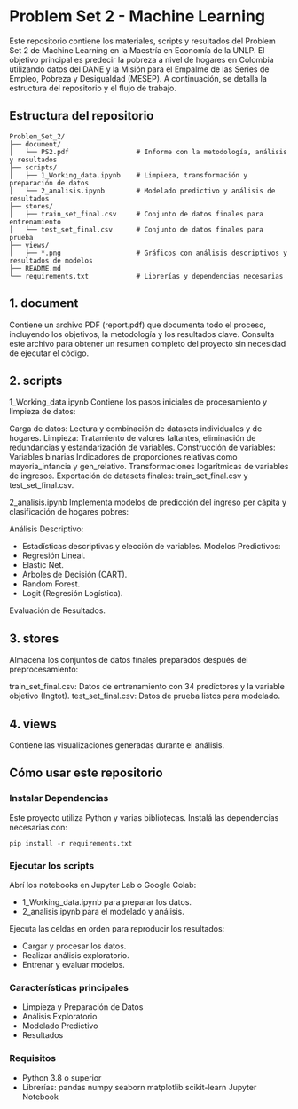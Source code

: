 # Problem Set 2 - Machine Learning
Este repositorio contiene los materiales, scripts y resultados del Problem Set 2 de Machine Learning en la Maestría en Economía de la UNLP. El objetivo principal es predecir la pobreza a nivel de hogares en Colombia utilizando datos del DANE y la Misión para el Empalme de las Series de Empleo, Pobreza y Desigualdad (MESEP). A continuación, se detalla la estructura del repositorio y el flujo de trabajo.

## Estructura del repositorio

```plaintext
Problem_Set_2/
├── document/
│   └── PS2.pdf                 # Informe con la metodología, análisis y resultados
├── scripts/
│   ├── 1_Working_data.ipynb    # Limpieza, transformación y preparación de datos
│   └── 2_analisis.ipynb        # Modelado predictivo y análisis de resultados
├── stores/
│   ├── train_set_final.csv     # Conjunto de datos finales para entrenamiento
│   └── test_set_final.csv      # Conjunto de datos finales para prueba
├── views/
│   ├── *.png                   # Gráficos con análisis descriptivos y resultados de modelos
├── README.md
└── requirements.txt            # Librerías y dependencias necesarias
```
## 1. document
Contiene un archivo PDF (report.pdf) que documenta todo el proceso, incluyendo los objetivos, la metodología y los resultados clave.
Consulta este archivo para obtener un resumen completo del proyecto sin necesidad de ejecutar el código.

## 2. scripts
1_Working_data.ipynb
Contiene los pasos iniciales de procesamiento y limpieza de datos:

Carga de datos: Lectura y combinación de datasets individuales y de hogares.
Limpieza: Tratamiento de valores faltantes, eliminación de redundancias y estandarización de variables.
Construcción de variables:
Variables binarias 
Indicadores de proporciones relativas como mayoria_infancia y gen_relativo.
Transformaciones logarítmicas de variables de ingresos.
Exportación de datasets finales: train_set_final.csv y test_set_final.csv.

2_analisis.ipynb
Implementa modelos de predicción del ingreso per cápita y clasificación de hogares pobres:

Análisis Descriptivo:
 - Estadísticas descriptivas y elección de variables.
Modelos Predictivos:
- Regresión Lineal.
- Elastic Net.
- Árboles de Decisión (CART).
- Random Forest.
- Logit (Regresión Logística).
  
Evaluación de Resultados.

## 3. stores
Almacena los conjuntos de datos finales preparados después del preprocesamiento:

train_set_final.csv: Datos de entrenamiento con 34 predictores y la variable objetivo (Ingtot).
test_set_final.csv: Datos de prueba listos para modelado.

## 4. views
Contiene las visualizaciones generadas durante el análisis.

## Cómo usar este repositorio
### Instalar Dependencias

Este proyecto utiliza Python y varias bibliotecas. Instalá las dependencias necesarias con:

```plaintext
pip install -r requirements.txt
```

### Ejecutar los scripts
Abrí los notebooks en Jupyter Lab o Google Colab:
- 1_Working_data.ipynb para preparar los datos.
- 2_analisis.ipynb para el modelado y análisis.
  
Ejecuta las celdas en orden para reproducir los resultados:
- Cargar y procesar los datos.
- Realizar análisis exploratorio.
- Entrenar y evaluar modelos.

### Características principales
- Limpieza y Preparación de Datos
- Análisis Exploratorio
- Modelado Predictivo
- Resultados

### Requisitos
- Python 3.8 o superior
- Librerías:
pandas
numpy
seaborn
matplotlib
scikit-learn
Jupyter Notebook
